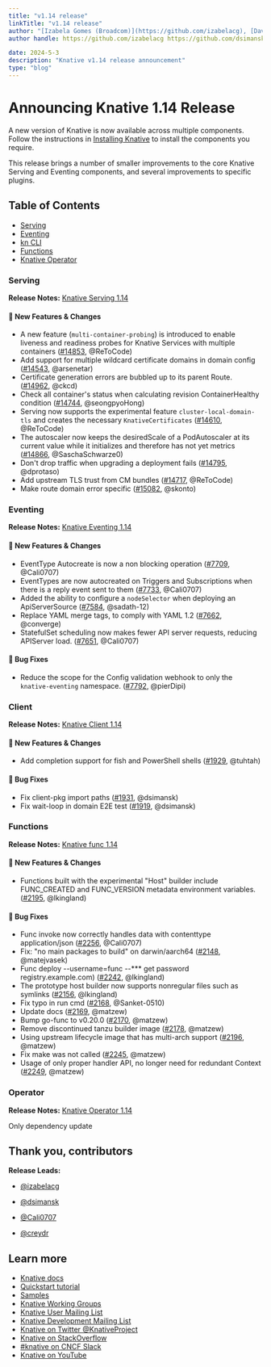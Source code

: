 ```yaml
---
title: "v1.14 release"
linkTitle: "v1.14 release"
author: "[Izabela Gomes (Broadcom)](https://github.com/izabelacg), [David Simansky (Red Hat)](https://github.com/dsimansk), [Calum Murray (Red Hat)](https://github.com/Cali0707), [Christoph Stäbler (Red Hat)](https://github.com/creydr)"
author handle: https://github.com/izabelacg https://github.com/dsimansk https://github.com/Cali0707 https://github.com/creydr

date: 2024-5-3
description: "Knative v1.14 release announcement"
type: "blog"
---
```


# Announcing Knative 1.14 Release

A new version of Knative is now available across multiple components. Follow the instructions in [Installing Knative](https://knative.dev/docs/install/) to install the components you require.

This release brings a number of smaller improvements to the core Knative Serving and Eventing components, and several improvements to specific plugins.

## Table of Contents
- [Serving](#serving)
- [Eventing](#eventing)
- [kn CLI](#kn-cli)
- [Functions](#functions)
- [Knative Operator](#knative-operator)

### Serving
**Release Notes:** [Knative Serving 1.14](https://github.com/knative/serving/releases/tag/knative-v1.14.0)

#### 💫 New Features & Changes
- A new feature (`multi-container-probing`) is introduced to enable liveness and readiness probes for Knative Services with multiple containers ([#14853](https://github.com/knative/serving/pull/14853), @ReToCode)
- Add support for multiple wildcard certificate domains in domain config ([#14543](https://github.com/knative/serving/pull/14543), @arsenetar)
- Certificate generation errors are bubbled up to its parent Route. ([#14962](https://github.com/knative/serving/pull/14543), @ckcd)
- Check all container's status when calculating revision ContainerHealthy condition ([#14744](https://github.com/knative/serving/pull/14744), @seongpyoHong)
- Serving now supports the experimental feature `cluster-local-domain-tls` and creates the necessary `KnativeCertificates` ([#14610](https://github.com/knative/serving/pull/14610), @ReToCode)
- The autoscaler now keeps the desiredScale of a PodAutoscaler at its current value while it initializes and therefore has not yet metrics ([#14866](https://github.com/knative/serving/pull/14866), @SaschaSchwarze0)
- Don't drop traffic when upgrading a deployment fails ([#14795](https://github.com/knative/serving/pull/14795), @dprotaso)
- Add upstream TLS trust from CM bundles ([#14717](https://github.com/knative/serving/pull/14717), @ReToCode)
- Make route domain error specific ([#15082](https://github.com/knative/serving/pull/15082), @skonto)

### Eventing
**Release Notes:** [Knative Eventing 1.14](https://github.com/knative/eventing/releases/tag/knative-v1.14.0)

#### 💫 New Features & Changes
- EventType Autocreate is now a non blocking operation ([#7709](https://github.com/knative/eventing/pull/7709), @Cali0707)
- EventTypes are now autocreated on Triggers and Subscriptions when there is a reply event sent to them ([#7733](https://github.com/knative/eventing/pull/7733), @Cali0707)
- Added the ability to configure a `nodeSelector` when deploying an ApiServerSource ([#7584](https://github.com/knative/eventing/pull/7584), @sadath-12)
- Replace YAML merge tags, to comply with YAML 1.2 ([#7662](https://github.com/knative/eventing/pull/7662), @converge)
- StatefulSet scheduling now makes fewer API server requests, reducing APIServer load. ([#7651](https://github.com/knative/eventing/pull/7651), @Cali0707)

#### 🐞 Bug Fixes
- Reduce the scope for the Config validation webhook to only the `knative-eventing` namespace. ([#7792](https://github.com/knative/eventing/pull/7792), @pierDipi)

### Client
**Release Notes:** [Knative Client 1.14](https://github.com/knative/client/releases/tag/knative-v1.14.0)

#### 💫 New Features & Changes
- Add completion support for fish and PowerShell shells ([#1929](https://github.com/knative/client/pull/1929), @tuhtah)

#### 🐞 Bug Fixes

- Fix client-pkg import paths ([#1931](https://github.com/knative/client/pull/1931), @dsimansk)
- Fix wait-loop in domain E2E test ([#1919](https://github.com/knative/client/pull/1919), @dsimansk)

### Functions
**Release Notes:** [Knative func 1.14](https://github.com/knative/func/releases/tag/knative-v1.14.0)

#### 💫 New Features & Changes

- Functions built with the experimental "Host" builder include FUNC_CREATED and FUNC_VERSION metadata environment variables. ([#2195](https://github.com/knative/func/pull/2195), @lkingland)

#### 🐞 Bug Fixes

- Func invoke now correctly handles data with contenttype application/json ([#2256](https://github.com/knative/func/pull/2256), @Cali0707)
- Fix: "no main packages to build" on darwin/aarch64 ([#2148](https://github.com/knative/func/pull/2148), @matejvasek)
- Func deploy --username=func --*** get password registry.example.com) ([#2242](https://github.com/knative/func/pull/2242), @lkingland)
- The prototype host builder now supports nonregular files such as symlinks ([#2156](https://github.com/knative/func/pull/2195), @lkingland)
- Fix typo in run cmd ([#2168](https://github.com/knative/func/pull/2168), @Sanket-0510)
- Update docs ([#2169](https://github.com/knative/func/pull/2169), @matzew)
- Bump go-func to v0.20.0 ([#2170](https://github.com/knative/func/pull/2170), @matzew)
- Remove discontinued tanzu builder image ([#2178](https://github.com/knative/func/pull/2178), @matzew)
- Using upstream lifecycle image that has multi-arch support ([#2196](https://github.com/knative/func/pull/2196), @matzew)
- Fix make was not called ([#2245](https://github.com/knative/func/pull/2245), @matzew)
- Usage of only proper handler API, no longer need for redundant Context ([#2249](https://github.com/knative/func/pull/2249), @matzew)


### Operator
**Release Notes:** [Knative Operator 1.14](https://github.com/knative/operator/releases/tag/knative-v1.14.0)

Only dependency update

## Thank you, contributors
**Release Leads:**

- [@izabelacg](https://github.com/izabelacg)

- [@dsimansk](https://github.com/dsimansk)

- [@Cali0707](https://github.com/Cali0707)

- [@creydr](https://github.com/creydr)

## Learn more
- [Knative docs](https://knative.dev/docs/)
- [Quickstart tutorial](https://knative.dev/docs/getting-started/)
- [Samples](https://knative.dev/docs/samples/)
- [Knative Working Groups](https://knative.dev/community/contributing/working-groups/)
- [Knative User Mailing List](https://groups.google.com/g/knative-users)
- [Knative Development Mailing List](https://groups.google.com/g/knative-dev)
- [Knative on Twitter @KnativeProject](https://twitter.com/KnativeProject)
- [Knative on StackOverflow](https://stackoverflow.com/questions/tagged/knative)
- [#knative on CNCF Slack](https://slack.knative.dev/)
- [Knative on YouTube](https://www.youtube.com/c/KnativeProject)
